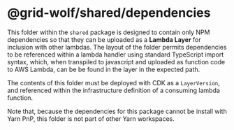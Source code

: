 # @grid-wolf/shared/dependencies

This folder within the `shared` package is designed to contain only NPM dependencies so that they
can be uploaded as a **Lambda Layer** for inclusion with other lambdas.  The layout of the folder
permits dependencies to be referenced within a lambda handler using standard TypeScript import
syntax, which, when transpiled to javascript and uploaded as function code to AWS Lambda, can be
be found in the layer in the expected path.

The contents of this folder must be deployed with CDK as a `LayerVersion`, and referenced within
the infrastructure definition of a consuming lambda function.

Note that, because the dependencies for this package cannot be install with Yarn PnP, this folder
is not part of other Yarn workspaces.
